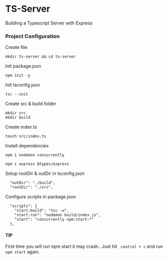 # TS-Server

Building a Typescript Server with Express

### Project Configuration

Create file:

```
mkdir ts-server && cd ts-server
```

Init package.json

```
npm init -y
```

Init tsconfig.json

```
tsc --init
```

Create src & build folder

```
mkdir src
mkdir build
```

Create index.ts

```
touch src/index.ts
```

Install dependencies

```
npm i nodemon concurrently
```

```
npm i express @types/express
```

Setup rootDir & outDir in tsconfig.json

```
  "outDir": "./build",
  "rootDir": "./src",
```

Configure scripts in package.json

```
  "scripts": {
    "start:build": "tsc -w",
    "start:run": "nodemon build/index.js",
    "start": "concurrently npm:start:*"
  },
```

#### TIP

First time you will run npm start it may crash.. Just hit ` control + c` and run `npm start` again.

